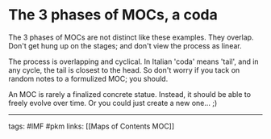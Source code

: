 # The 3 phases of MOCs, a coda
The 3 phases of MOCs are not distinct like these examples. They overlap. Don't get hung up on the stages; and don't view the process as linear. 

The process is overlapping and cyclical. In Italian 'coda' means 'tail', and in any cycle, the tail is closest to the head. So don't worry if you tack on random notes to a formulized MOC; you should. 

An MOC is rarely a finalized concrete statue. Instead, it should be able to freely evolve over time. Or you could just create a new one... ;)


---
tags: #IMF #pkm 
links: [[Maps of Contents MOC]]